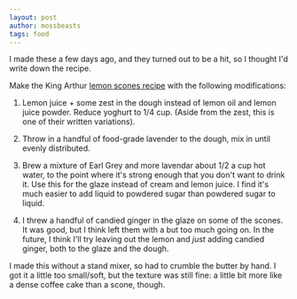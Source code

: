 ```yaml
---
layout: post
author: mossbeasts
tags: food
---
```

I made these a few days ago, and they turned out to be a hit, so I thought I'd write down the recipe.

Make the King Arthur [lemon scones recipe](https://kingarthurbaking.com/recipes/lemon-scones-recipe) with the following modifications:

1. Lemon juice + some zest in the dough instead of lemon oil and lemon juice powder. Reduce yoghurt to 1/4 cup. (Aside from the zest, this is one of their written variations).

2. Throw in a handful of food-grade lavender to the dough, mix in until evenly distributed.

3. Brew a mixture of Earl Grey and more lavendar about 1/2 a cup hot water, to the point where it's strong enough that you don't want to drink it. Use this for the glaze instead of cream and lemon juice. I find it's much easier to add liquid to powdered sugar than powdered sugar to liquid.

4. I threw a handful of candied ginger in the glaze on some of the scones. It was good, but I think left them with a but too much going on. In the future, I think I'll try leaving out the lemon and *just* adding candied ginger, both to the glaze and the dough.

I made this without a stand mixer, so had to crumble the butter by hand. I got it a little too small/soft, but the texture was still fine: a little bit more like a dense coffee cake than a scone, though.
